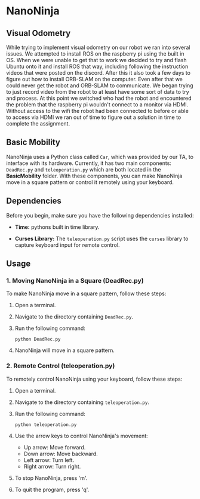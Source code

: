 # NanoNinja

## Visual Odometry

While trying to implement visual odometry on our robot we ran into several issues. We attempted to install ROS on the raspberry pi using the built in OS. When we were unable to get that to work we decided to try and flash Ubuntu onto it and install ROS that way, including following the instruction videos that were posted on the discord. After this it also took a few days to figure out how to install ORB-SLAM on the computer. Even after that we could never get the robot and ORB-SLAM to communicate. We began trying to just record video from the robot to at least have some sort of data to try and process. At this point we switched who had the robot and encountered the problem that the raspberry pi wouldn't connect to a monitor via HDMI. Without access to the wifi the robot had been connected to before or able to access via HDMI we ran out of time to figure out a solution in time to complete the assignment.

## Basic Mobility

NanoNinja uses a Python class called `Car`, which was provided by our TA, to interface with its hardware. Currently, it has two main components: `DeadRec.py` and `teleoperation.py` which are both located in the **BasicMobility** folder. With these components, you can make NanoNinja move in a square pattern or control it remotely using your keyboard.

## Dependencies

Before you begin, make sure you have the following dependencies installed:

- **Time:** pythons built in time library.

- **Curses Library:** The `teleoperation.py` script uses the `curses` library to capture keyboard input for remote control.

## Usage

### 1. Moving NanoNinja in a Square (DeadRec.py)

To make NanoNinja move in a square pattern, follow these steps:

1. Open a terminal.
2. Navigate to the directory containing `DeadRec.py`.
3. Run the following command:

   ```
   python DeadRec.py
   ```

4. NanoNinja will move in a square pattern.

### 2. Remote Control (teleoperation.py)

To remotely control NanoNinja using your keyboard, follow these steps:

1. Open a terminal.
2. Navigate to the directory containing `teleoperation.py`.
3. Run the following command:

   ```
   python teleoperation.py
   ```

4. Use the arrow keys to control NanoNinja's movement:
   - Up arrow: Move forward.
   - Down arrow: Move backward.
   - Left arrow: Turn left.
   - Right arrow: Turn right.

5. To stop NanoNinja, press 'm'.
6. To quit the program, press 'q'.
